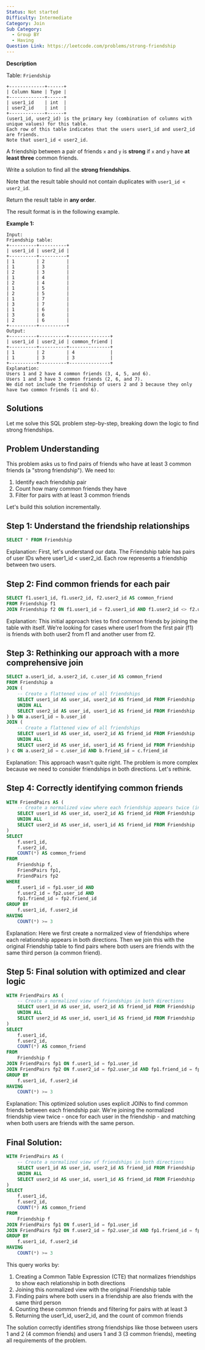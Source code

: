 ```yaml
---
Status: Not started
Difficulty: Intermediate
Category: Join
Sub Category:
  - Group BY
  - Having
Question Link: https://leetcode.com/problems/strong-friendship
---
```

**Description**

Table: `Friendship`

```Plain
+-------------+------+
| Column Name | Type |
+-------------+------+
| user1_id    | int  |
| user2_id    | int  |
+-------------+------+
(user1_id, user2_id) is the primary key (combination of columns with unique values) for this table.
Each row of this table indicates that the users user1_id and user2_id are friends.
Note that user1_id < user2_id.
```

A friendship between a pair of friends `x` and `y` is **strong** if `x` and `y` have **at least three** common friends.

Write a solution to find all the **strong friendships**.

Note that the result table should not contain duplicates with `user1_id < user2_id`.

Return the result table in **any order**.

The result format is in the following example.

**Example 1:**

```Plain
Input:
Friendship table:
+----------+----------+
| user1_id | user2_id |
+----------+----------+
| 1        | 2        |
| 1        | 3        |
| 2        | 3        |
| 1        | 4        |
| 2        | 4        |
| 1        | 5        |
| 2        | 5        |
| 1        | 7        |
| 3        | 7        |
| 1        | 6        |
| 3        | 6        |
| 2        | 6        |
+----------+----------+
Output:
+----------+----------+---------------+
| user1_id | user2_id | common_friend |
+----------+----------+---------------+
| 1        | 2        | 4             |
| 1        | 3        | 3             |
+----------+----------+---------------+
Explanation:
Users 1 and 2 have 4 common friends (3, 4, 5, and 6).
Users 1 and 3 have 3 common friends (2, 6, and 7).
We did not include the friendship of users 2 and 3 because they only have two common friends (1 and 6).
```

## Solutions

Let me solve this SQL problem step-by-step, breaking down the logic to find strong friendships.

## Problem Understanding

This problem asks us to find pairs of friends who have at least 3 common friends (a "strong friendship"). We need to:

1. Identify each friendship pair
2. Count how many common friends they have
3. Filter for pairs with at least 3 common friends

Let's build this solution incrementally.

## Step 1: Understand the friendship relationships

```SQL
SELECT * FROM Friendship
```

Explanation: First, let's understand our data. The Friendship table has pairs of user IDs where user1_id < user2_id. Each row represents a friendship between two users.

## Step 2: Find common friends for each pair

```SQL
SELECT f1.user1_id, f1.user2_id, f2.user2_id AS common_friend
FROM Friendship f1
JOIN Friendship f2 ON f1.user1_id = f2.user1_id AND f1.user2_id <> f2.user2_id
```

Explanation: This initial approach tries to find common friends by joining the table with itself. We're looking for cases where user1 from the first pair (f1) is friends with both user2 from f1 and another user from f2.

## Step 3: Rethinking our approach with a more comprehensive join

```SQL
SELECT a.user1_id, a.user2_id, c.user_id AS common_friend
FROM Friendship a
JOIN (
    -- Create a flattened view of all friendships
    SELECT user1_id AS user_id, user2_id AS friend_id FROM Friendship
    UNION ALL
    SELECT user2_id AS user_id, user1_id AS friend_id FROM Friendship
) b ON a.user1_id = b.user_id
JOIN (
    -- Create a flattened view of all friendships
    SELECT user1_id AS user_id, user2_id AS friend_id FROM Friendship
    UNION ALL
    SELECT user2_id AS user_id, user1_id AS friend_id FROM Friendship
) c ON a.user2_id = c.user_id AND b.friend_id = c.friend_id
```

Explanation: This approach wasn't quite right. The problem is more complex because we need to consider friendships in both directions. Let's rethink.

## Step 4: Correctly identifying common friends

```SQL
WITH FriendPairs AS (
    -- Create a normalized view where each friendship appears twice (in both directions)
    SELECT user1_id AS user_id, user2_id AS friend_id FROM Friendship
    UNION ALL
    SELECT user2_id AS user_id, user1_id AS friend_id FROM Friendship
)
SELECT
    f.user1_id,
    f.user2_id,
    COUNT(*) AS common_friend
FROM
    Friendship f,
    FriendPairs fp1,
    FriendPairs fp2
WHERE
    f.user1_id = fp1.user_id AND
    f.user2_id = fp2.user_id AND
    fp1.friend_id = fp2.friend_id
GROUP BY
    f.user1_id, f.user2_id
HAVING
    COUNT(*) >= 3
```

Explanation: Here we first create a normalized view of friendships where each relationship appears in both directions. Then we join this with the original Friendship table to find pairs where both users are friends with the same third person (a common friend).

## Step 5: Final solution with optimized and clear logic

```SQL
WITH FriendPairs AS (
    -- Create a normalized view of friendships in both directions
    SELECT user1_id AS user_id, user2_id AS friend_id FROM Friendship
    UNION ALL
    SELECT user2_id AS user_id, user1_id AS friend_id FROM Friendship
)
SELECT
    f.user1_id,
    f.user2_id,
    COUNT(*) AS common_friend
FROM
    Friendship f
JOIN FriendPairs fp1 ON f.user1_id = fp1.user_id
JOIN FriendPairs fp2 ON f.user2_id = fp2.user_id AND fp1.friend_id = fp2.friend_id
GROUP BY
    f.user1_id, f.user2_id
HAVING
    COUNT(*) >= 3
```

Explanation: This optimized solution uses explicit JOINs to find common friends between each friendship pair. We're joining the normalized friendship view twice - once for each user in the friendship - and matching when both users are friends with the same person.

## Final Solution:

```SQL
WITH FriendPairs AS (
    -- Create a normalized view of friendships in both directions
    SELECT user1_id AS user_id, user2_id AS friend_id FROM Friendship
    UNION ALL
    SELECT user2_id AS user_id, user1_id AS friend_id FROM Friendship
)
SELECT
    f.user1_id,
    f.user2_id,
    COUNT(*) AS common_friend
FROM
    Friendship f
JOIN FriendPairs fp1 ON f.user1_id = fp1.user_id
JOIN FriendPairs fp2 ON f.user2_id = fp2.user_id AND fp1.friend_id = fp2.friend_id
GROUP BY
    f.user1_id, f.user2_id
HAVING
    COUNT(*) >= 3
```

This query works by:

1. Creating a Common Table Expression (CTE) that normalizes friendships to show each relationship in both directions
2. Joining this normalized view with the original Friendship table
3. Finding pairs where both users in a friendship are also friends with the same third person
4. Counting these common friends and filtering for pairs with at least 3
5. Returning the user1_id, user2_id, and the count of common friends

The solution correctly identifies strong friendships like those between users 1 and 2 (4 common friends) and users 1 and 3 (3 common friends), meeting all requirements of the problem.